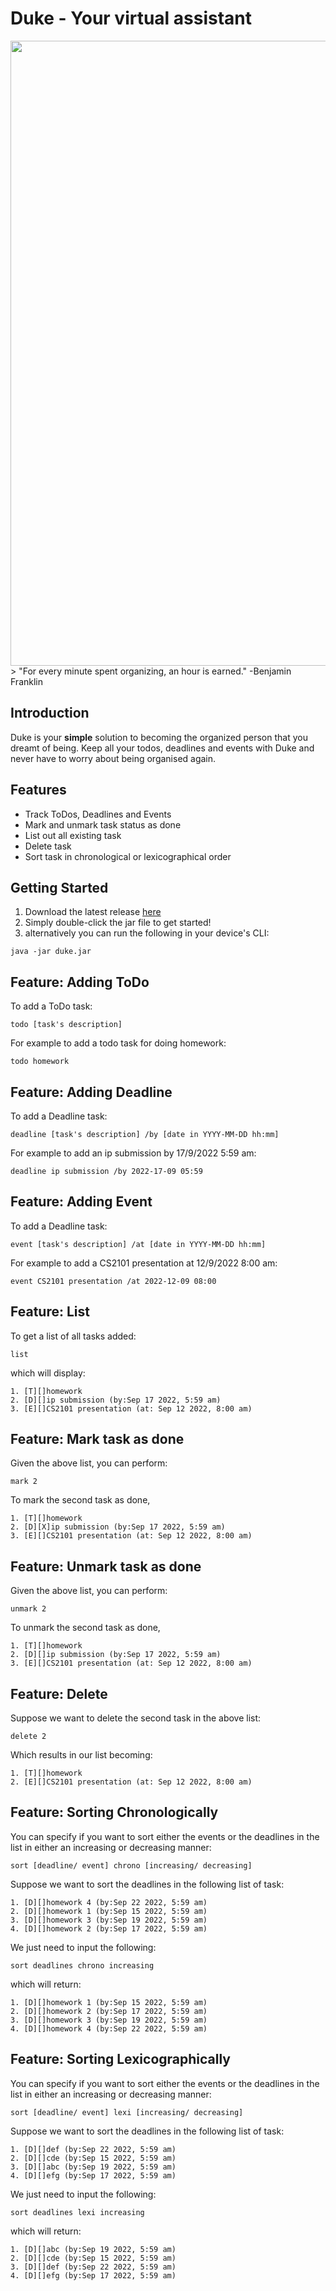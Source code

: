 # Duke - Your virtual assistant
<div align = "center"> 
<img src ="./Ui.png" width = "720" height = "1000">
</div>
> "For every minute spent organizing, an hour is earned." -Benjamin Franklin

## Introduction
Duke is your **simple** solution to 
becoming the organized person that you dreamt of being.
Keep all your todos, deadlines and events with Duke and never have to worry about being organised again.

## Features
- Track ToDos, Deadlines and Events
- Mark and unmark task status as done
- List out all existing task
- Delete task
- Sort task in chronological or lexicographical order

## Getting Started
1. Download the latest release [here](https://github.com/GarethOng/ip/releases)
2. Simply double-click the jar file to get started!
3. alternatively you can run the following in your device's CLI:
```
java -jar duke.jar
```
## Feature: Adding ToDo
To add a ToDo task:
```
todo [task's description]
```

For example to add a todo task for doing homework:
```
todo homework
```

## Feature: Adding Deadline
To add a Deadline task:
```
deadline [task's description] /by [date in YYYY-MM-DD hh:mm]
```

For example to add an ip submission by 17/9/2022 5:59 am:
```
deadline ip submission /by 2022-17-09 05:59
```

## Feature: Adding Event
To add a Deadline task:
```
event [task's description] /at [date in YYYY-MM-DD hh:mm]
```

For example to add a CS2101 presentation at 12/9/2022 8:00 am:
```
event CS2101 presentation /at 2022-12-09 08:00
```

## Feature: List
To get a list of all tasks added:
```
list
```
which will display:
```
1. [T][]homework
2. [D][]ip submission (by:Sep 17 2022, 5:59 am)
3. [E][]CS2101 presentation (at: Sep 12 2022, 8:00 am)
```

## Feature: Mark task as done
Given the above list, you can perform:
```
mark 2
```
To mark the second task as done,
```
1. [T][]homework
2. [D][X]ip submission (by:Sep 17 2022, 5:59 am)
3. [E][]CS2101 presentation (at: Sep 12 2022, 8:00 am)
```

## Feature: Unmark task as done
Given the above list, you can perform:
```
unmark 2
```
To unmark the second task as done,
```
1. [T][]homework
2. [D][]ip submission (by:Sep 17 2022, 5:59 am)
3. [E][]CS2101 presentation (at: Sep 12 2022, 8:00 am)
```

## Feature: Delete
Suppose we want to delete the second task in the above list:
```
delete 2
```
Which results in our list becoming:
```
1. [T][]homework
2. [E][]CS2101 presentation (at: Sep 12 2022, 8:00 am)
```

## Feature: Sorting Chronologically
You can specify if you want to sort either the events or the 
deadlines in the list in either an increasing or decreasing manner:
```
sort [deadline/ event] chrono [increasing/ decreasing]
```

Suppose we want to sort the deadlines in the following list of task:
```
1. [D][]homework 4 (by:Sep 22 2022, 5:59 am)
2. [D][]homework 1 (by:Sep 15 2022, 5:59 am)
3. [D][]homework 3 (by:Sep 19 2022, 5:59 am)
4. [D][]homework 2 (by:Sep 17 2022, 5:59 am)
```
We just need to input the following:
```
sort deadlines chrono increasing
```
which will return:
```
1. [D][]homework 1 (by:Sep 15 2022, 5:59 am)
2. [D][]homework 2 (by:Sep 17 2022, 5:59 am)
3. [D][]homework 3 (by:Sep 19 2022, 5:59 am)
4. [D][]homework 4 (by:Sep 22 2022, 5:59 am)
```

## Feature: Sorting Lexicographically
You can specify if you want to sort either the events or the
deadlines in the list in either an increasing or decreasing manner:
```
sort [deadline/ event] lexi [increasing/ decreasing]
```

Suppose we want to sort the deadlines in the following list of task:
```
1. [D][]def (by:Sep 22 2022, 5:59 am)
2. [D][]cde (by:Sep 15 2022, 5:59 am)
3. [D][]abc (by:Sep 19 2022, 5:59 am)
4. [D][]efg (by:Sep 17 2022, 5:59 am)
```
We just need to input the following:
```
sort deadlines lexi increasing
```
which will return:
```
1. [D][]abc (by:Sep 19 2022, 5:59 am)
2. [D][]cde (by:Sep 15 2022, 5:59 am)
3. [D][]def (by:Sep 22 2022, 5:59 am)
4. [D][]efg (by:Sep 17 2022, 5:59 am)
```
